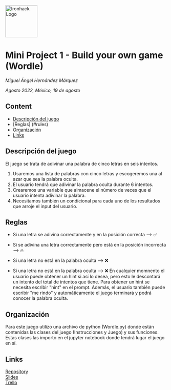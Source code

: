 <img src="https://bit.ly/2VnXWr2" alt="Ironhack Logo" width="100"/>

# Mini Project 1 - Build your own game (Wordle)
*Miguel Ángel Hernández Márquez*

*Agosto 2022, México, 19 de agosto*

## Content
- [Descripción del juego](#project-description)
- [Reglas] (#rules)
- [Organización](#organization)
- [Links](#links)

## Descripción del juego
El juego se trata de adivinar una palabra de cinco letras en seis intentos.

1. Usaremos una lista de palabras con cinco letras y escogeremos una al azar que sea la palabra oculta.
2. El usuario tendrá que adivinar la palabra oculta durante 6 intentos.
3. Crearemos una variable que almacene el número de veces que el usuario intenta adivinar la palabra.
4. Necesitamos también un condicional para cada uno de los resultados que arroje el input del usuario.
    
## Reglas
- Si una letra se adivina correctamente y en la posición correcta --> ✅
     
- Si se adivina una letra correctamente pero está en la posición incorrecta --> 🔥
     
- Si una letra no está en la palabra oculta --> ❌

- Si una letra no está en la palabra oculta --> ❌
En cualquier momnento el usuario puede obtener un hint si así lo desea, pero esto le descontará un intento del total de intentos que tiene. Para obtener un hint se necesita escribir "hint" en el prompt. Además, el usuario también puede escribir "me rindo" y automáticamente el juego terminará y podrá conocer la palabra oculta.


## Organización
Para este juego utilizo una archivo de python (Wordle.py) donde están contenidas las clases del juego (Instrucciones y Juego) y sus funciones. Estas clases las importo en el jupyter notebook donde tendrá lugar el juego en sí. 

## Links

[Repository](https://github.com/)  
[Slides](https://slides.com/)  
[Trello](https://trello.com/en)  
